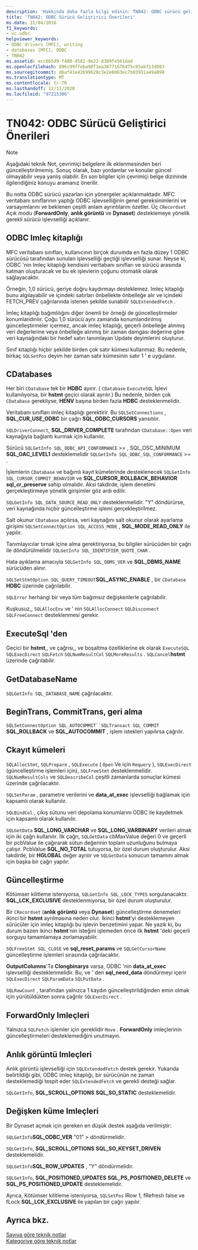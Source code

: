 ```yaml
---
description: 'Hakkında daha fazla bilgi edinin: TN042: ODBC sürücü geliştirici önerileri'
title: 'TN042: ODBC Sürücü Geliştirici Önerileri'
ms.date: 11/04/2016
f1_keywords:
- vc.odbc
helpviewer_keywords:
- ODBC drivers [MFC], writing
- databases [MFC], ODBC
- TN042
ms.assetid: ecc6b5d9-f480-4582-9e22-8309fe561dad
ms.openlocfilehash: 896c99ffeba98f1ea38771676475c85abf13d983
ms.sourcegitcommit: d6af41e42699628c3e2e6063ec7b03931a49a098
ms.translationtype: MT
ms.contentlocale: tr-TR
ms.lasthandoff: 12/11/2020
ms.locfileid: "97215306"
---
```

# <a name="tn042-odbc-driver-developer-recommendations"></a>TN042: ODBC Sürücü Geliştirici Önerileri

> [!NOTE]
> Aşağıdaki teknik Not, çevrimiçi belgelere ilk eklenmesinden beri güncelleştirilmemiş. Sonuç olarak, bazı yordamlar ve konular güncel olmayabilir veya yanlış olabilir. En son bilgiler için çevrimiçi belge dizininde ilgilendiğiniz konuyu aramanız önerilir.

Bu notta ODBC sürücü yazarları için yönergeler açıklanmaktadır. MFC veritabanı sınıflarının yaptığı ODBC işlevselliğinin genel gereksinimlerini ve varsayımlarını ve beklenen çeşitli anlam ayrıntılarını özetler. Üç `CRecordset` Açık modu (**ForwardOnly**, **anlık görüntü** ve **Dynaset**) desteklemeye yönelik gerekli sürücü işlevselliği açıklanır.

## <a name="odbcs-cursor-library"></a>ODBC Imleç kitaplığı

MFC veritabanı sınıfları, kullanıcının birçok durumda en fazla düzey 1 ODBC sürücüsü tarafından sunulan işlevselliği geçtiği işlevselliği sunar. Neyse ki, ODBC 'nin Imleç kitaplığı kendisini veritabanı sınıfları ve sürücü arasında katman oluşturacak ve bu ek işlevlerin çoğunu otomatik olarak sağlayacaktır.

Örneğin, 1,0 sürücü, geriye doğru kaydırmayı desteklemez. Imleç kitaplığı bunu algılayabilir ve içindeki satırları önbellekte önbelleğe alır ve içindeki FETCH_PREV çağrılarında istenen şekilde sunabilir `SQLExtendedFetch` .

İmleç kitaplığı bağımlılığını diğer önemli bir örneği de güncelleştirmeler konumlandırılır. Çoğu 1,0 sürücü aynı zamanda konumlandırılmış güncelleştirmeler içermez, ancak imleç kitaplığı, geçerli önbelleğe alınmış veri değerlerine veya önbelleğe alınmış bir zaman damgası değerine göre veri kaynağındaki bir hedef satırı tanımlayan Update deyimlerini oluşturur.

Sınıf kitaplığı hiçbir şekilde birden çok satır kümesi kullanmaz. Bu nedenle, birkaç `SQLSetPos` deyim her zaman satır kümesinin satır 1 ' e uygulanır.

## <a name="cdatabases"></a>CDatabases

Her biri `CDatabase` tek bir **HDBC** ayırır. ( `CDatabase` `ExecuteSQL` İşlevi kullanılıyorsa, bir **hstmt** geçici olarak ayrılır.) Bu nedenle, birden çok `CDatabase` gerekliyse, **HENV** başına birden fazla **HDBC** desteklenmelidir.

Veritabanı sınıfları imleç kitaplığı gerektirir. Bu `SQLSetConnections` , **SQL_CUR_USE_ODBC** bir çağrı **SQL_ODBC_CURSORS** yansıtılır.

`SQLDriverConnect`, **SQL_DRIVER_COMPLETE** tarafından `CDatabase::Open` veri kaynağıyla bağlantı kurmak için kullanılır.

Sürücü `SQLGetInfo SQL_ODBC_API_CONFORMANCE`  >=  , SQL_OSC_MINIMUM **SQL_OAC_LEVEL1** desteklemelidir `SQLGetInfo SQL_ODBC_SQL_CONFORMANCE`  >=  .

İşlemlerin `CDatabase` ve bağımlı kayıt kümelerinde desteklenecek `SQLGetInfo SQL_CURSOR_COMMIT_BEHAVIOR` ve **SQL_CURSOR_ROLLBACK_BEHAVIOR** **sql_cr_preserve** sahip olmalıdır. Aksi takdirde, işlem denetimi gerçekleştirmeye yönelik girişimler göz ardı edilir.

`SQLGetInfo SQL_DATA_SOURCE_READ_ONLY` desteklenmelidir. "Y" döndürürse, veri kaynağında hiçbir güncelleştirme işlemi gerçekleştirilmez.

Salt okunur `CDatabase` açılırsa, veri kaynağını salt okunur olarak ayarlama girişimi `SQLSetConnectOption SQL_ACCESS_MODE` , **SQL_MODE_READ_ONLY** ile yapılır.

Tanımlayıcılar tırnak içine alma gerektiriyorsa, bu bilgiler sürücüden bir çağrı ile döndürülmelidir `SQLGetInfo SQL_IDENTIFIER_QUOTE_CHAR` .

Hata ayıklama amacıyla `SQLGetInfo SQL_DBMS_VER` ve **SQL_DBMS_NAME** sürücüden alınır.

`SQLSetStmtOption SQL_QUERY_TIMEOUT`**SQL_ASYNC_ENABLE** , bir `CDatabase` **HDBC** üzerinde çağrılabilir.

`SQLError` herhangi bir veya tüm bağımsız değişkenlerle çağrılabilir.

Kuşkusuz,, `SQLAllocEnv` ve ' nin `SQLAllocConnect` `SQLDisconnect` `SQLFreeConnect` desteklenmesi gerekir.

## <a name="executesql"></a>ExecuteSql 'den

Geçici bir **hstmt**,, ve çağrısı,, ve boşaltma özelliklerine ek olarak `ExecuteSQL` `SQLExecDirect` `SQLFetch` `SQLNumResultCol` `SQLMoreResults` . `SQLCancel`**hstmt** üzerinde çağrılabilir.

## <a name="getdatabasename"></a>GetDatabaseName

`SQLGetInfo SQL_DATABASE_NAME` çağrılacaktır.

## <a name="begintrans-committrans-rollback"></a>BeginTrans, CommitTrans, geri alma

`SQLSetConnectOption SQL_AUTOCOMMIT``SQLTransact SQL_COMMIT` **SQL_ROLLBACK** ve **SQL_AUTOCOMMIT** , işlem istekleri yapılırsa çağrılır.

## <a name="crecordsets"></a>Ckayıt kümeleri

`SQLAllocStmt`, `SQLPrepare` , `SQLExecute` ( `Open` Ve için `Requery` ), `SQLExecDirect` (güncelleştirme işlemleri için), `SQLFreeStmt` desteklenmelidir. `SQLNumResultCols` ve `SQLDescribeCol` çeşitli zamanlarda sonuçlar kümesi üzerinde çağrılacaktır.

`SQLSetParam` , parametre verilerini ve **data_at_exec** işlevselliği bağlamak için kapsamlı olarak kullanılır.

`SQLBindCol` , çıkış sütunu veri depolama konumlarını ODBC ile kaydetmek için kapsamlı olarak kullanılır.

`SQLGetData` **SQL_LONG_VARCHAR** ve **SQL_LONG_VARBINARY** verileri almak için iki çağrı kullanılır. İlk çağrı, `SQLGetData` cbMaxValue değeri 0 ve geçerli bir pcbValue ile çağırarak sütun değerinin toplam uzunluğunu bulmaya çalışır. PcbValue **SQL_NO_TOTAL** tutuyorsa, bir özel durum oluşturulur. Aksi takdirde, bir **HGLOBAL** değer ayrılır ve `SQLGetData` sonucun tamamını almak için başka bir çağrı yapılır.

## <a name="updating"></a>Güncelleştirme

Kötümser kilitleme isteniyorsa, `SQLGetInfo SQL_LOCK_TYPES` sorgulanacaktır. **SQL_LCK_EXCLUSIVE** desteklenmiyorsa, bir özel durum oluşturulur.

Bir `CRecordset` (**anlık görüntü** veya **Dynaset**) güncelleştirme denemeleri ikinci bir **hstmt** ayrılmasına neden olur. İkinci **hstmt**'yi desteklemeyen sürücüler için imleç kitaplığı bu işlevin benzetimini yapar. Ne yazık ki, bu durum bazen ikinci **hstmt**'nin isteğini işlemeden önce ilk **hstmt** 'deki geçerli sorguyu tamamlamaya zorlamayabilir.

`SQLFreeStmt SQL_CLOSE` ve **sql_reset_params** ve `SQLGetCursorName` güncelleştirme işlemleri sırasında çağrılacaktır.

**OutputColumns**'Ta **Clongbinarys** varsa, ODBC 'nin **data_at_exec** işlevselliği desteklenmelidir. Bu, ve ' den **sql_need_data** döndürmeyi içerir `SQLExecDirect` `SQLParamData` `SQLPutData` .

`SQLRowCount` , tarafından yalnızca 1 kaydın güncelleştirildiğinden emin olmak için yürütüldükten sonra çağrılır `SQLExecDirect` .

## <a name="forwardonly-cursors"></a>ForwardOnly Imleçleri

Yalnızca `SQLFetch` işlemler için gereklidir `Move` . **ForwardOnly** imleçlerinin güncelleştirmeleri desteklemediğini unutmayın.

## <a name="snapshot-cursors"></a>Anlık görüntü Imleçleri

Anlık görüntü işlevselliği için `SQLExtendedFetch` destek gerekir. Yukarıda belirtildiği gibi, ODBC imleç kitaplığı, bir sürücünün ne zaman desteklemediği tespit eder `SQLExtendedFetch` ve gerekli desteği sağlar.

`SQLGetInfo`, **SQL_SCROLL_OPTIONS** **SQL_SO_STATIC** desteklemelidir.

## <a name="dynaset-cursors"></a>Değişken küme Imleçleri

Bir Dynaset açmak için gereken en düşük destek aşağıda verilmiştir:

`SQLGetInfo`**SQL_ODBC_VER** "01" > döndürmelidir.

`SQLGetInfo`, **SQL_SCROLL_OPTIONS** **SQL_SO_KEYSET_DRIVEN** desteklemelidir.

`SQLGetInfo`**SQL_ROW_UPDATES** , "Y" döndürmelidir.

`SQLGetInfo`, **SQL_POSITIONED_UPDATES** **SQL_PS_POSITIONED_DELETE** ve **SQL_PS_POSITIONED_UPDATE** desteklemelidir.

Ayrıca, Kötümser kilitleme isteniyorsa, `SQLSetPos` IRow 1, fRefresh false ve fLock **SQL_LCK_EXCLUSIVE** ile yapılan bir çağrı yapılır.

## <a name="see-also"></a>Ayrıca bkz.

[Sayıya göre teknik notlar](../mfc/technical-notes-by-number.md)<br/>
[Kategoriye göre teknik notlar](../mfc/technical-notes-by-category.md)
